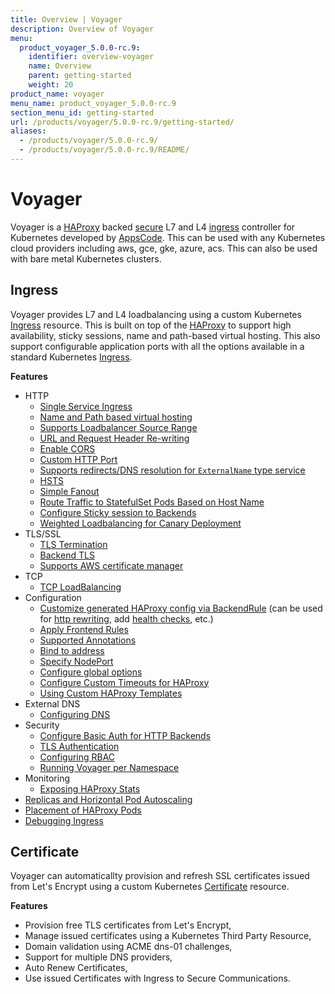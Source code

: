 ```yaml
---
title: Overview | Voyager
description: Overview of Voyager
menu:
  product_voyager_5.0.0-rc.9:
    identifier: overview-voyager
    name: Overview
    parent: getting-started
    weight: 20
product_name: voyager
menu_name: product_voyager_5.0.0-rc.9
section_menu_id: getting-started
url: /products/voyager/5.0.0-rc.9/getting-started/
aliases:
  - /products/voyager/5.0.0-rc.9/
  - /products/voyager/5.0.0-rc.9/README/
---
```


# Voyager
Voyager is a [HAProxy](http://www.haproxy.org/) backed [secure](#certificate) L7 and L4 [ingress](#ingress) controller for Kubernetes developed by
[AppsCode](https://appscode.com). This can be used with any Kubernetes cloud providers including aws, gce, gke, azure, acs. This can also be used with bare metal Kubernetes clusters.


## Ingress
Voyager provides L7 and L4 loadbalancing using a custom Kubernetes [Ingress](/docs/guides/ingress) resource. This is built on top of the [HAProxy](http://www.haproxy.org/) to support high availability, sticky sessions, name and path-based virtual hosting.
This also support configurable application ports with all the options available in a standard Kubernetes [Ingress](https://kubernetes.io/docs/guides/ingress/).

**Features**
- HTTP
  - [Single Service Ingress](/docs/guides/ingress/http/single-service.md)
  - [Name and Path based virtual hosting](/docs/guides/ingress/http/named-virtual-hosting.md)
  - [Supports Loadbalancer Source Range](/docs/guides/ingress/http/source-range.md)
  - [URL and Request Header Re-writing](/docs/guides/ingress/http/header-rewrite.md)
  - [Enable CORS](/docs/guides/ingress/http/cors.md)
  - [Custom HTTP Port](/docs/guides/ingress/http/custom-http-port.md)
  - [Supports redirects/DNS resolution for `ExternalName` type service](/docs/guides/ingress/http/external-svc.md)
  - [HSTS](/docs/guides/ingress/http/hsts.md)
  - [Simple Fanout](/docs/guides/ingress/http/simple-fanout.md)
  - [Route Traffic to StatefulSet Pods Based on Host Name](/docs/guides/ingress/http/statefulset-pod.md)
  - [Configure Sticky session to Backends](/docs/guides/ingress/http/sticky-session.md)
  - [Weighted Loadbalancing for Canary Deployment](/docs/guides/ingress/http/weighted.md)
- TLS/SSL
  - [TLS Termination](/docs/guides/ingress/tls/tls.md)
  - [Backend TLS](/docs/guides/ingress/tls/backend-tls.md)
  - [Supports AWS certificate manager](/docs/guides/ingress/tls/aws-cert-manager.md)
- TCP
  - [TCP LoadBalancing](/docs/guides/ingress/tcp/tcp.md)
- Configuration
  - [Customize generated HAProxy config via BackendRule](/docs/guides/ingress/configuration/backend-rule.md) (can be used for [http rewriting](https://www.haproxy.com/doc/aloha/7.0/haproxy/http_rewriting.html), add [health checks](https://www.haproxy.com/doc/aloha/7.0/haproxy/healthchecks.html), etc.)
  - [Apply Frontend Rules](/docs/guides/ingress/configuration/frontend-rule.md)
  - [Supported Annotations](/docs/guides/ingress/configuration/annotations.md)
  - [Bind to address](/docs/guides/ingress/configuration/bind-address.md)
  - [Specify NodePort](/docs/guides/ingress/configuration/node-port.md)
  - [Configure global options](/docs/guides/ingress/configuration/configure-options.md)
  - [Configure Custom Timeouts for HAProxy](/docs/guides/ingress/configuration/configure-timeouts.md)
  - [Using Custom HAProxy Templates](/docs/guides/ingress/configuration/custom-templates.md)
- External DNS
  - [Configuring DNS](/docs/guides/ingress/dns/external-dns.md)
- Security
  - [Configure Basic Auth for HTTP Backends](/docs/guides/ingress/security/basic-auth.md)
  - [TLS Authentication](/docs/guides/ingress/security/tls-auth.md)
  - [Configuring RBAC](/docs/guides/ingress/security/rbac.md)
  - [Running Voyager per Namespace](/docs/guides/ingress/security/restrict-namespace.md)
- Monitoring
  - [Exposing HAProxy Stats](/docs/guides/ingress/monitoring/stats-and-prometheus.md)
- [Replicas and Horizontal Pod Autoscaling](/docs/guides/ingress/replicas-and-autoscaling.md)
- [Placement of HAProxy Pods](/docs/guides/ingress/pod-placement.md)
- [Debugging Ingress](/docs/guides/ingress/debugging.md)


## Certificate
Voyager can automaticallty provision and refresh SSL certificates issued from Let's Encrypt using a custom Kubernetes [Certificate](/docs/guides/certificate) resource.

**Features**
- Provision free TLS certificates from Let's Encrypt,
- Manage issued certificates using a Kubernetes Third Party Resource,
- Domain validation using ACME dns-01 challenges,
- Support for multiple DNS providers,
- Auto Renew Certificates,
- Use issued Certificates with Ingress to Secure Communications.
